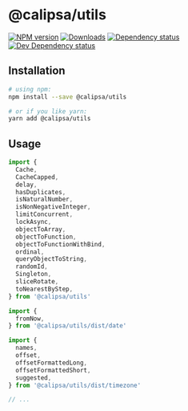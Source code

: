 # @calipsa/utils

[![NPM version][npm-image]][npm-url] [![Downloads][downloads-image]][npm-url] [![Dependency status][david-dm-image]][david-dm-url] [![Dev Dependency status][david-dm-dev-image]][david-dm-dev-url]

## Installation
```bash
# using npm:
npm install --save @calipsa/utils

# or if you like yarn:
yarn add @calipsa/utils
```

## Usage
```javascript
import {
  Cache,
  CacheCapped,
  delay,
  hasDuplicates,
  isNaturalNumber,
  isNonNegativeInteger,
  limitConcurrent,
  lockAsync,
  objectToArray,
  objectToFunction,
  objectToFunctionWithBind,
  ordinal,
  queryObjectToString,
  randomId,
  Singleton,
  sliceRotate,
  toNearestByStep,
} from '@calipsa/utils'

import {
  fromNow,
} from '@calipsa/utils/dist/date'

import {
  names,
  offset,
  offsetFormattedLong,
  offsetFormattedShort,
  suggested,
} from '@calipsa/utils/dist/timezone'

// ...
```

[npm-url]: https://npmjs.org/package/@calipsa/utils
[downloads-image]: http://img.shields.io/npm/dm/@calipsa/utils.svg
[npm-image]: http://img.shields.io/npm/v/@calipsa/utils.svg
[david-dm-url]:https://david-dm.org/inker/@calipsa/utils
[david-dm-image]:https://david-dm.org/inker/@calipsa/utils.svg
[david-dm-dev-url]:https://david-dm.org/inker/@calipsa/utils#info=devDependencies
[david-dm-dev-image]:https://david-dm.org/inker/@calipsa/utils/dev-status.svg
